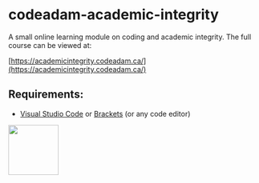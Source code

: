 # codeadam-academic-integrity
A small online learning module on coding and academic integrity. The full course can be viewed at:

[https://academicintegrity.codeadam.ca/](https://academicintegrity.codeadam.ca/)

## Requirements:

* [Visual Studio Code](https://code.visualstudio.com/) or [Brackets](http://brackets.io/) (or any code editor)

<a href="https://codeadam.ca">
<img src="https://codeadam.ca/images/code-block.png" width="100">
</a>
